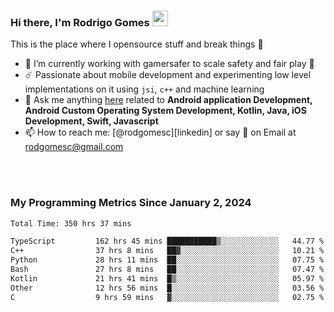 
### Hi there, I'm Rodrigo Gomes <img src="https://media.giphy.com/media/hvRJCLFzcasrR4ia7z/giphy.gif" width="25px">
This is the place where I opensource stuff and break things 🤣
- 🔭 I’m currently working with gamersafer to scale safety and fair play 💜
- ☄️ Passionate about mobile development and experimenting low level implementations on it using `jsi`, `c++` and machine learning
- 💬 Ask me anything [here](https://github.com/rodgomesc/rodgomesc/issues) related to <b>Android application Development, Android Custom Operating System Development, Kotlin, Java, iOS Development, Swift, Javascript</b>
- 📫 How to reach me: [@rodgomesc][linkedin] or say 👋 on Email at [rodgomesc@gmail.com](mailto:rodgomesc@gmail.com)


<br/>

<!-- 
<picture>
  <img src="/github-metrics.svg" alt="Metrics">
</picture>
-->

</br>

### My Programming Metrics Since January 2, 2024 


<!--START_SECTION:waka-->

```txt
Total Time: 350 hrs 37 mins

TypeScript         162 hrs 45 mins ███████████▒░░░░░░░░░░░░░   44.77 %
C++                37 hrs 8 mins   ██▓░░░░░░░░░░░░░░░░░░░░░░   10.21 %
Python             28 hrs 11 mins  ██░░░░░░░░░░░░░░░░░░░░░░░   07.75 %
Bash               27 hrs 8 mins   ██░░░░░░░░░░░░░░░░░░░░░░░   07.47 %
Kotlin             21 hrs 41 mins  █▒░░░░░░░░░░░░░░░░░░░░░░░   05.97 %
Other              12 hrs 56 mins  █░░░░░░░░░░░░░░░░░░░░░░░░   03.56 %
C                  9 hrs 59 mins   ▓░░░░░░░░░░░░░░░░░░░░░░░░   02.75 %
```

<!--END_SECTION:waka-->
